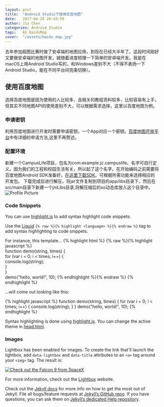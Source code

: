 ```yaml
---
layout: post
title:  "Android Studio下使用百度地图"
date:   2017-04-26 20:43:59
author: Jia Chen
categories: Android_Studio
tags:	AS BaiduMap
cover:  "/assets/baidu_map.jpg"
---
```


去年参加超图比赛时做了安卓端的地图应用，到现在已经大半年了。这段时间刚好又要做安卓端的地图开发，就随着进度梳理一下简单的安卓端开发。我是在macOS上用Android Studio写的，和Windows差别不大（不得不表扬一下Android Studio，能在不同平台间完美切换）。

## 使用百度地图

选择百度地图是因为使用的人比较多，且相关的教程资料较多，比较容易有上手，但其实不同地图API的使用差别不大，可以根据需求选择，这里以百度地图为例。

### 申请密钥

利用百度地图进行开发时需要申请密钥，一个App对应一个密钥。[百度地图开放平台][BaiduAPI]中有详细的申请方法,这里不再赘述。

### 配置环境

新建一个CampusLife项目，包名为com.example.jc.campuslife。名字可自行定义。因为我们的工程和校园生活有关，所以起了这个名字。在开始编码之前需要将百度地图Android SDK准备好，[在这里下载SDK][downloadAPI]。可根据所需功能来选择相应的开发包。
下载完成后进行解压，将jar文件复制到项目的app/libs目录下，然后在src/main目录下新建一个jniLibs目录,将解压缩后的so动态库放入这个目录中。
<img src="{{ site.baseurl }}/assets/addsdk.png" title="Profile Picture" class="profile">

### Code Snippets

You can use [highlight.js][highlight] to add syntax highlight code snippets:

Use the [Liquid][liquid] `{% raw %}{% highlight <language> %}{% endraw %}` tag to add syntax highlighting to code snippets.

For instance, this template...
{% highlight html %}
{% raw %}{% highlight javascript %}    
function demo(string, times) {    
  for (var i = 0; i < times; i++) {    
    console.log(string);    
  }    
}    
demo("hello, world!", 10);
{% endhighlight %}{% endraw %}
{% endhighlight %}

...will come out looking like this:

{% highlight javascript %}
function demo(string, times) {
  for (var i = 0; i < times; i++) {
    console.log(string);
  }
}
demo("hello, world!", 10);
{% endhighlight %}

Syntax highlighting is done using [highlight.js][highlight]. You can change the active theme in [head.html](https://github.com/bencentra/centrarium/blob/2dcd73d09e104c3798202b0e14c1db9fa6e77bc7/_includes/head.html#L15).

### Images

Lightbox has been enabled for images. To create the link that'll launch the lightbox, add <code>data-lightbox</code> and <code>data-title</code> attributes to an <code>&lt;a&gt;</code> tag around your <code>&lt;img&gt;</code> tag. The result is:

<a href="//bencentra.com/assets/images/falcon9_large.jpg" data-lightbox="falcon9-large" data-title="Check out the Falcon 9 from SpaceX">
  <img src="//bencentra.com/assets/images/falcon9_small.jpg" title="Check out the Falcon 9 from SpaceX">
</a>

For more information, check out the [Lightbox][lightbox] website.

Check out the [Jekyll docs][jekyll] for more info on how to get the most out of Jekyll. File all bugs/feature requests at [Jekyll’s GitHub repo][jekyll-gh]. If you have questions, you can ask them on [Jekyll’s dedicated Help repository][jekyll-help].

[BaiduAPI]:    http://lbsyun.baidu.com/index.php?title=androidsdk/guide/key
[downloadAPI]: http://lbsyun.baidu.com/sdk/download?selected=mapsdk_basicmap,mapsdk_searchfunction,mapsdk_lbscloudsearch,mapsdk_calculationtool,mapsdk_radar
[jekyll]:      http://jekyllrb.com
[jekyll-gh]:   https://github.com/jekyll/jekyll
[jekyll-help]: https://github.com/jekyll/jekyll-help
[highlight]:   https://highlightjs.org/
[lightbox]:    http://lokeshdhakar.com/projects/lightbox2/
[jekyll-archive]: https://github.com/jekyll/jekyll-archives
[liquid]: https://github.com/Shopify/liquid/wiki/Liquid-for-Designers
